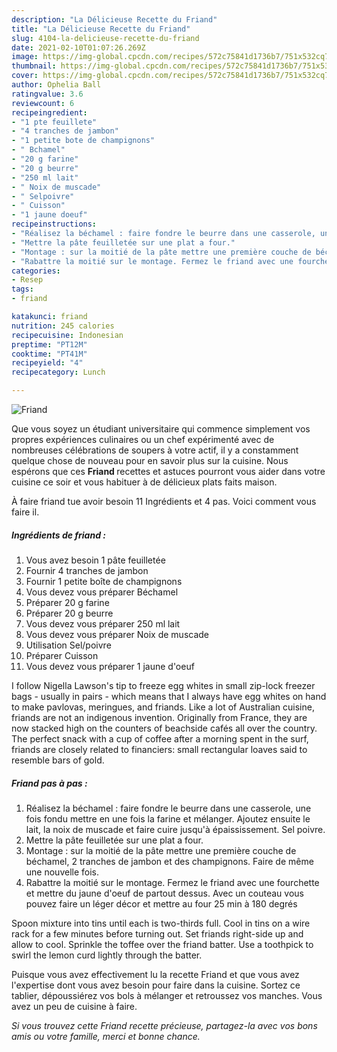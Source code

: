 ```yaml
---
description: "La Délicieuse Recette du Friand"
title: "La Délicieuse Recette du Friand"
slug: 4104-la-delicieuse-recette-du-friand
date: 2021-02-10T01:07:26.269Z
image: https://img-global.cpcdn.com/recipes/572c75841d1736b7/751x532cq70/friand-photo-principale-de-la-recette.jpg
thumbnail: https://img-global.cpcdn.com/recipes/572c75841d1736b7/751x532cq70/friand-photo-principale-de-la-recette.jpg
cover: https://img-global.cpcdn.com/recipes/572c75841d1736b7/751x532cq70/friand-photo-principale-de-la-recette.jpg
author: Ophelia Ball
ratingvalue: 3.6
reviewcount: 6
recipeingredient:
- "1 pte feuillete"
- "4 tranches de jambon"
- "1 petite bote de champignons"
- " Bchamel"
- "20 g farine"
- "20 g beurre"
- "250 ml lait"
- " Noix de muscade"
- " Selpoivre"
- " Cuisson"
- "1 jaune doeuf"
recipeinstructions:
- "Réalisez la béchamel : faire fondre le beurre dans une casserole, une fois fondu mettre en une fois la farine et mélanger. Ajoutez ensuite le lait, la noix de muscade et faire cuire jusqu&#39;à épaississement. Sel poivre."
- "Mettre la pâte feuilletée sur une plat a four."
- "Montage : sur la moitié de la pâte mettre une première couche de béchamel, 2 tranches de jambon et des champignons. Faire de même une nouvelle fois."
- "Rabattre la moitié sur le montage. Fermez le friand avec une fourchette et mettre du jaune d&#39;oeuf de partout dessus. Avec un couteau vous pouvez faire un léger décor et mettre au four 25 min à 180 degrés"
categories:
- Resep
tags:
- friand

katakunci: friand 
nutrition: 245 calories
recipecuisine: Indonesian
preptime: "PT12M"
cooktime: "PT41M"
recipeyield: "4"
recipecategory: Lunch

---
```



![Friand](https://img-global.cpcdn.com/recipes/572c75841d1736b7/751x532cq70/friand-photo-principale-de-la-recette.jpg)

Que vous soyez un étudiant universitaire qui commence simplement vos propres expériences culinaires ou un chef expérimenté avec de nombreuses célébrations de soupers à votre actif, il y a constamment quelque chose de nouveau pour en savoir plus sur la cuisine. Nous espérons que ces <strong> Friand </strong> recettes et astuces pourront vous aider dans votre cuisine ce soir et vous habituer à de délicieux plats faits maison.

<!--inarticleads1-->

À faire friand tue avoir besoin 11 Ingrédients et 4 pas. Voici comment vous faire il.

##### Ingrédients de friand :

1. Vous avez besoin 1 pâte feuilletée
1. Fournir 4 tranches de jambon
1. Fournir 1 petite boîte de champignons
1. Vous devez vous préparer  Béchamel
1. Préparer 20 g farine
1. Préparer 20 g beurre
1. Vous devez vous préparer 250 ml lait
1. Vous devez vous préparer  Noix de muscade
1. Utilisation  Sel/poivre
1. Préparer  Cuisson
1. Vous devez vous préparer 1 jaune d&#39;oeuf


I follow Nigella Lawson&#39;s tip to freeze egg whites in small zip-lock freezer bags - usually in pairs - which means that I always have egg whites on hand to make pavlovas, meringues, and friands. Like a lot of Australian cuisine, friands are not an indigenous invention. Originally from France, they are now stacked high on the counters of beachside cafés all over the country. The perfect snack with a cup of coffee after a morning spent in the surf, friands are closely related to financiers: small rectangular loaves said to resemble bars of gold. 

<!--inarticleads2-->

##### Friand pas à pas :

1. Réalisez la béchamel : faire fondre le beurre dans une casserole, une fois fondu mettre en une fois la farine et mélanger. Ajoutez ensuite le lait, la noix de muscade et faire cuire jusqu&#39;à épaississement. Sel poivre.
1. Mettre la pâte feuilletée sur une plat a four.
1. Montage : sur la moitié de la pâte mettre une première couche de béchamel, 2 tranches de jambon et des champignons. Faire de même une nouvelle fois.
1. Rabattre la moitié sur le montage. Fermez le friand avec une fourchette et mettre du jaune d&#39;oeuf de partout dessus. Avec un couteau vous pouvez faire un léger décor et mettre au four 25 min à 180 degrés


Spoon mixture into tins until each is two-thirds full. Cool in tins on a wire rack for a few minutes before turning out. Set friands right-side up and allow to cool. Sprinkle the toffee over the friand batter. Use a toothpick to swirl the lemon curd lightly through the batter. 

<!--inarticleads1-->

<p>
Puisque vous avez effectivement lu la recette Friand et que vous avez l'expertise dont vous avez besoin pour faire dans la cuisine. Sortez ce tablier, dépoussiérez vos bols à mélanger et retroussez vos manches. Vous avez un peu de cuisine à faire.
</p>

<p>
<i>Si vous trouvez cette Friand recette précieuse, partagez-la avec vos bons amis ou votre famille, merci et bonne chance.</i>
</p>
